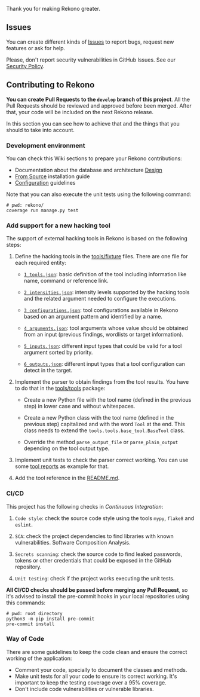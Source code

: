 Thank you for making Rekono greater.

## Issues

You can create different kinds of [Issues](https://github.com/pablosnt/rekono/issues/new/choose) to report bugs, request new features or ask for help.

Please, don't report security vulnerabilities in GitHub Issues. See our [Security Policy](https://github.com/pablosnt/rekono/security/policy).


## Contributing to Rekono

**You can create Pull Requests to the `develop` branch of this project**. All the Pull Requests should be reviewed and approved before been merged. After that, your code will be included on the next Rekono release.

In this section you can see how to achieve that and the things that you should to take into account.

### Development environment

You can check this Wiki sections to prepare your Rekono contributions:

- Documentation about the database and architecture [Design](https://github.com/pablosnt/rekono/wiki/3.-Design)
- [From Source](https://github.com/pablosnt/rekono/wiki/4.-Installation#from-source) installation guide
- [Configuration](https://github.com/pablosnt/rekono/wiki/5.-Configuration) guidelines

Note that you can also execute the unit tests using the following command:

```
# pwd: rekono/
coverage run manage.py test
```

### Add support for a new hacking tool

The support of external hacking tools in Rekono is based on the following steps:

1. Define the hacking tools in the [tools/fixture](https://github.com/pablosnt/rekono/tree/main/rekono/tools/fixtures) files. There are one file for each required entity:
    
    - [`1_tools.json`](https://github.com/pablosnt/rekono/blob/main/rekono/tools/fixtures/1_tools.json): basic definition of the tool including information like name, command or reference link.
    
    - [`2_intensities.json`](https://github.com/pablosnt/rekono/blob/main/rekono/tools/fixtures/2_intensities.json): intensity levels supported by the hacking tools and the related argument needed to configure the executions.
    
    - [`3_configurations.json`](https://github.com/pablosnt/rekono/blob/main/rekono/tools/fixtures/3_configurations.json): tool configurations available in Rekono based on an argument pattern and identified by a name.

    - [`4_arguments.json`](https://github.com/pablosnt/rekono/blob/main/rekono/tools/fixtures/4_arguments.json): tool arguments whose value should be obtained from an input (previous findings, wordlists or target information).

    - [`5_inputs.json`](https://github.com/pablosnt/rekono/blob/main/rekono/tools/fixtures/5_inputs.json): different input types that could be valid for a tool argument sorted by priority.

    - [`6_outputs.json`](https://github.com/pablosnt/rekono/blob/main/rekono/tools/fixtures/6_outputs.json): different input types that a tool configuration can detect in the target.

2. Implement the parser to obtain findings from the tool results. You have to do that in the [tools/tools](https://github.com/pablosnt/rekono/tree/main/rekono/tools/tools) package:

    - Create a new Python file with the tool name (defined in the previous step) in lower case and without whitespaces.
    
    - Create a new Python class with the tool name (defined in the previous step) capitalized and with the word `Tool` at the end. This class needs to extend the `tools.tools.base_tool.BaseTool` class.

    - Override the method `parse_output_file` or `parse_plain_output` depending on the tool output type.

3. Implement unit tests to check the parser correct working. You can use some [tool reports](https://github.com/pablosnt/rekono/tree/main/rekono/testing/data/reports) as example for that.

4. Add the tool reference in the [README.md](https://github.com/pablosnt/rekono#supported-tools).

### CI/CD

This project has the following checks in _Continuous Integration_:

1. `Code style`: check the source code style using the tools `mypy`, `flake8` and `eslint`.

2. `SCA`: check the project dependencies to find libraries with known vulnerabilities. Software Composition Analysis.

3. `Secrets scanning`: check the source code to find leaked passwords, tokens or other credentials that could be exposed in the GitHub repository.

4. `Unit testing`: check if the project works executing the unit tests.

**All CI/CD checks should be passed before merging any Pull Request**, so it's advised to install the pre-commit hooks in your local repositories using this commands:

```
# pwd: root directory
python3 -m pip install pre-commit
pre-commit install
```

### Way of Code

There are some guidelines to keep the code clean and ensure the correct working of the application:

- Comment your code, specially to document the classes and methods.
- Make unit tests for all your code to ensure its correct working. It's important to keep the testing coverage over a 95% coverage.
- Don't include code vulnerabilities or vulnerable libraries.
